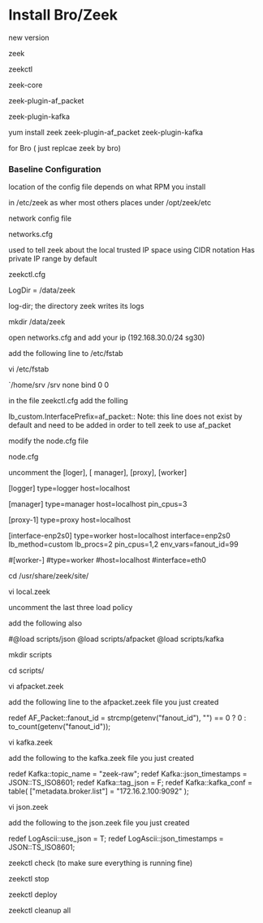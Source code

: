 # Install Bro/Zeek

new version

zeek

zeekctl

zeek-core

zeek-plugin-af_packet

zeek-plugin-kafka

   yum install zeek zeek-plugin-af_packet zeek-plugin-kafka


for Bro ( just replcae zeek by bro)

### Baseline Configuration

location of the config file depends on what RPM  you install

   in /etc/zeek as wher most   others places under  /opt/zeek/etc

network config file

   networks.cfg
   
used to tell zeek about the local trusted IP space using CIDR notation
Has private IP range by default

  zeekctl.cfg
  
  LogDir = /data/zeek
  
  log-dir; the directory zeek writes its logs
  
  mkdir /data/zeek
  
open networks.cfg  and add your ip (192.168.30.0/24 sg30)


add the following line   to /etc/fstab 

  vi /etc/fstab 

`/home/srv /srv   none    bind            0 0



in the file zeekctl.cfg  add the folling 

lb_custom.InterfacePrefix=af_packet:: Note: this line does not exist by default and need to be added in order to tell zeek to use af_packet


modify the node.cfg file 

node.cfg
 
uncomment the [loger], [ manager], [proxy], [worker]
 
 
[logger]
type=logger
host=localhost

[manager]
type=manager
host=localhost
pin_cpus=3

[proxy-1]
type=proxy
host=localhost

[interface-enp2s0]
type=worker
host=localhost
interface=enp2s0
lb_method=custom
lb_procs=2
pin_cpus=1,2
env_vars=fanout_id=99

#[worker-]
#type=worker
#host=localhost
#interface=eth0


 cd /usr/share/zeek/site/
 
 vi local.zeek
 
 uncomment the last three load policy
 
 add the following also
 
#@load scripts/json
@load scripts/afpacket
@load scripts/kafka

 mkdir scripts
 
 cd scripts/
 
vi afpacket.zeek

add the following line to the afpacket.zeek file you just created

redef AF_Packet::fanout_id = strcmp(getenv("fanout_id"), "") == 0 ? 0 : to_count(getenv("fanout_id"));


vi kafka.zeek

add the following to the kafka.zeek file you just created

redef Kafka::topic_name = "zeek-raw";
redef Kafka::json_timestamps = JSON::TS_ISO8601;
redef Kafka::tag_json = F;
redef Kafka::kafka_conf = table(
     ["metadata.broker.list"] = "172.16.2.100:9092"
);

vi json.zeek

add the following to the json.zeek file you just created

redef LogAscii::use_json = T;
redef LogAscii::json_timestamps = JSON::TS_ISO8601;



zeekctl check (to make sure everything is running fine)

zeekctl stop

zeekctl deploy

zeekctl cleanup all












 

 
 
 
 
 






